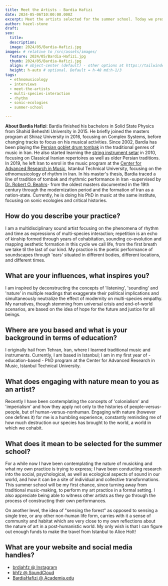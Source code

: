```yaml
---
title: Meet the Artists - Bardia Hafizi 
date: 2024-05-06T10:00:00.000Z
excerpt: Meet the artists selected for the summer school. Today we present the work of Bardia Hafizi.
author: hazel-stone
draft: 
seo:
  title:
  description:
  image: 2024/05/Bardia-Hafizi.jpg
images: # relative to /src/assets/images/
  feature: 2024/05/Bardia-Hafizi.jpg
  thumb: 2024/05/Bardia-Hafizi.jpg
  align: # object-center (default) - other options at https://tailwindcss.com/docs/object-position
  height: h-auto # optional. Default = h-48 md:h-1/3
tags:
  - ethnomusicology
  - interviews
  - meet-the-artists
  - multi-species-interaction
  - rhythm
  - sonic-ecologies
  - summer-school

---
```


**About Bardia Hafizi**: Bardia finished his bachelors in Solid State Physics from Shahid Beheshti University in 2015. He briefly joined the masters program at Shiraz University in 2016, focusing on Complex Systems, before changing tracks to focus on his musical activities. 
Since 2002, Bardia has been playing the [Persian goblet drum tombak](https://en.wikipedia.org/wiki/Tombak) in the traditional genres of music in Iran. He also started learning the [string instrument setar](https://en.wikipedia.org/wiki/Setar) in 2010, focusing on Classical Iranian repertoires as well as older Persian traditions. In 2019, he left Iran to enrol in the music program at the [Center for Advanced Research in Music](https://miam.itu.edu.tr/en/home/), Istanbul Technical University, focusing on the ethnomusicology of rhythm in Iran. In his master's thesis, Bardia traced a line of tradition of tombak and rhythmic performance in Iran -supervised by [Dr. Robert O. Beahrs](https://robeahrs.com)- from the oldest masters documented in the 19th century through the modernization period and the formation of Iran as a nation-state. Currently, he is doing his PhD in music at the same institute, focusing on sonic ecologies and critical histories.



## How do you describe your practice?

I am a multidisciplinary sound artist focusing on the phenomena of rhythm and time as expressions of multi-species interaction; repetition is an echo of kinship formed through years of cohabitation, sounding co-evolution and mapping aesthetic formation in this cycle we call life, from the first breath we take til the last of our kind. My practice is the poetic performance of soundscapes through 'ears' situated in different bodies, different locations, and different times.

## What are your influences, what inspires you?

I am inspired by deconstructing the concepts of 'listening', 'sounding' and 'nature' in multiple readings that exaggerate their political implications and simultaneously neutralize the effect of modernity on multi-species empathy. My narratives, though stemming from universal crisis and end-of-world scenarios, are based on the idea of hope for the future and justice for all beings.

## Where are you based and what is your background in terms of education?

I originally hail from Tehran, Iran, where I learned traditional music and instruments. Currently, I am based in Istanbul; I am in my first year of - education-based - PhD program at the Center for Advanced Research in Music, Istanbul Technical University.

## What does engaging with nature mean to you as an artist?

Recently I have been contemplating the concepts of 'colonialism' and 'imperialism' and how they apply not only to the histories of people-versus-people, but of human-versus-nonhuman. Engaging with nature (however one defines it) for me is a humbling experience, constantly reminding me of how much destruction our species has brought to the world, a world in which we cohabit.

## What does it mean to be selected for the summer school?

For a while now I have been contemplating the nature of musicking and what my own practice is trying to express; I have been conducting research into the social, psychological, as well as ecological aspects of sound in our world, and how it can be a site of individual and collective transformations. This summer school will be my first chance, since turning away from traditional music-making, to perform my art practice in a formal setting. I also appreciate being able to witness other artists as they go through the process of constructing their own performances.

On another level, the idea of "sensing the forest" as opposed to sensing a single tree, or any other non-human life form, carries with it a sense of community and habitat which are very close to my own reflections about the nature of art in a post-humanistic world. My only wish is that I can figure out enough funds to make the travel from Istanbul to Alice Holt!

## What are your website and social media handles?

* [brdiahfz @ Instagram](https://www.instagram.com/brdiahfz/)
* [bhfz @ SoundCloud](https://soundcloud.com/bhfz)
* [BardiaHafizi @ Academia.edu](https://istanbultek.academia.edu/BardiaHafizi)